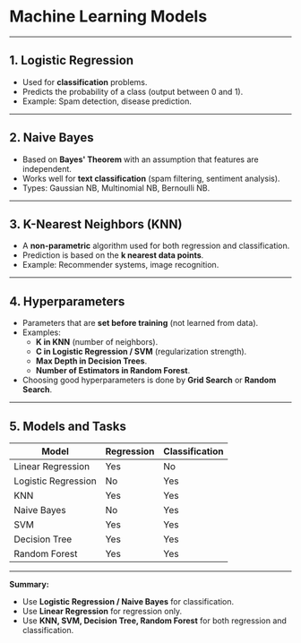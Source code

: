 # Machine Learning Models  

---

## 1. Logistic Regression  
- Used for **classification** problems.  
- Predicts the probability of a class (output between 0 and 1).  
- Example: Spam detection, disease prediction.  

---

## 2. Naive Bayes  
- Based on **Bayes' Theorem** with an assumption that features are independent.  
- Works well for **text classification** (spam filtering, sentiment analysis).  
- Types: Gaussian NB, Multinomial NB, Bernoulli NB.  

---

## 3. K-Nearest Neighbors (KNN)  
- A **non-parametric** algorithm used for both regression and classification.  
- Prediction is based on the **k nearest data points**.  
- Example: Recommender systems, image recognition.  

---

## 4. Hyperparameters  
- Parameters that are **set before training** (not learned from data).  
- Examples:  
  - **K in KNN** (number of neighbors).  
  - **C in Logistic Regression / SVM** (regularization strength).  
  - **Max Depth in Decision Trees**.  
  - **Number of Estimators in Random Forest**.  
- Choosing good hyperparameters is done by **Grid Search** or **Random Search**.  

---

## 5. Models and Tasks  

| **Model**           | **Regression** | **Classification** |
|---------------------|----------------|--------------------|
| Linear Regression   | Yes            | No                 |
| Logistic Regression | No             | Yes                |
| KNN                 | Yes            | Yes                |
| Naive Bayes         | No             | Yes                |
| SVM                 | Yes            | Yes                |
| Decision Tree       | Yes            | Yes                |
| Random Forest       | Yes            | Yes                |

---

**Summary:**  
- Use **Logistic Regression / Naive Bayes** for classification.  
- Use **Linear Regression** for regression only.  
- Use **KNN, SVM, Decision Tree, Random Forest** for both regression and classification.
